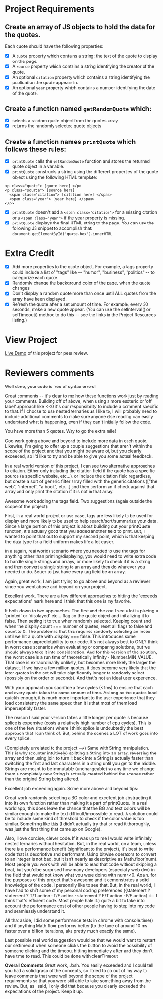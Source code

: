 Project Requirements
====================

## Create an array of JS objects to hold the data for the quotes.
Each quote should have the following properties:
- [x] A `quote` property which contains a string: the text of the quote to display on the page.
- [x] A `source` property which contains a string identifying the creator of the quote.
- [x] An optional `citation` property which contains a string identifying the publication the quote appears in.
- [x] An optional `year` property which contains a number identifying the date of the quote.

## Create a function named `getRandomQuote` which:
- [x] selects a random quote object from the quotes array
- [x] returns the randomly selected quote objects

## Create a function names `printQuote` which follows these rules:
- [x] `printQuote` calls the `getRandomQuote` function and stores the returned quote object in a variable.
- [x] `printQuote` constructs a string using the different properties of the quote object using the following HTML template:

```
<p class="quote"> [quote here] </p>
<p class="source"> [source here]
  <span class="citation"> [citation here] </span>
  <span class="year"> [year here] </span>
</p>
```
- [x] `printQuote` doesn't add a `<span class="citation">` for a missing citation or a `<span class="year">` if the year property is missing.
- [x] `printQuote` displays the final HTML string to the page. You can use the following JS snippet to accomplish that: `document.getElementById('quote-box').innerHTML`

# Extra Credit

- [x] Add more properties to the quote object. For example, a tags property could include a list of "tags" like -- "humor", "business", "politics" -- to categorize each quote.
- [x] Randomly change the background color of the page, when the quote changes
- [x] Don't display a random quote more than once until ALL quotes from the array have been displayed.
- [x] Refresh the quote after a set amount of time. For example, every 30 seconds, make a new quote appear. (You can use the setInterval() or setTimeout() method to do this -- see the links in the Project Resources listing.)

# View Project
[Live Demo](https://somecallmejosh.github.io/random-quote-v2/) of this project for peer review.

# Reviewers comments

Well done, your code is free of syntax errors!

Great comments -- it's clear to me how these functions work just by reading your comments. Building off of above, when using a more esoteric or 'off label' approach like <<0 it's our responsibility to include a comment specific to that. If I choose to use nested ternaries as I like to, I will probably need to include additional comments to make sure anyone else reading can easily understand what is happening, even if they can't initially follow the code.

You have more than 5 quotes. Way to go the extra mile!

Goo work going above and beyond to include more data in each quote. Likewise, I'm going to offer up a couple suggestions that aren't within the scope of the project and that you might be aware of, but you clearly exceeded, so I'd like to try and be able to give you some actual feedback.

In a real world version of this project, I can see two alternative approaches to citation. Either only including the citation field if the quote has a specific source (a specific website, etc...), or include the citation field regardless, but create a sort of generic filter array filled with the generic citations (["the web", "internet", "a book", etc...] and then perform an if check against that array and only print the citation if it is not in that array.

Awesome work adding the tags field. Two suggestions (again outside the scope of the project):

First, in a real world project or use case, tags are less likely to be used for display and more likely to be used to help search/sort/summarize your data. Since a large portion of this project is about building out your printQuote function, it's actually good that you added another field to print. But, I wanted to point that out to support my second point, which is that keeping the data type for a field uniform makes life a lot easier.

In a (again, real world) scenario where you needed to use the tags for anything other than printing/displaying, you would need to write extra code to handle single strings and arrays, or more likely to check if it is a string and then convert a single string to an array and then do whatever you needed to do. Better to just have every tag field be an array.

Again, great work, I am just trying to go above and beyond as a reviewer since you went above and beyond on your project.

Excellent work. There are a few different approaches to hitting the 'exceeds expectations' mark here and I think that this one is my favorite.

It boils down to two approaches. The first and the one I see a lot is placing a 'printed' or 'displayed' etc... flag on the quote object and initializing it to false. Then setting it to true when randomly selected. Keeping count and when the display count === number of quotes, reset all flags to false and count to 0. The problem is that this requires randomly selecting an index until we hit a quote with .display === false. This introduces some performance unpredictability to our code. It's not always best to ONLY think in worst case scenarios when evaluating or comparing solutions, but we should always take it into consideration. And for this version of the solution, the worst case is a run time of theoretically Infinity - Number.MIN_VALUE. That case is extraordinarily unlikely, but becomes more likely the larger the dataset. If we have a few million quotes, it does become very likely that the later quotes in the set will take significantly longer to randomly select (possibly on the order of seconds). And that's not an ideal user experience.

With your approach you sacrifice a few cycles (<1ms) to ensure that each and every quote takes the same amount of time. As long as the quotes load quickly enough, it is much more important to the user experience that they load consistently the same speed than it is that most of them load imperceptibly faster.

The reason I said your version takes a little longer per quote is because splice is expensive (costs a relatively high number of cpu cycles). This is one of the few situations where I think splice is undoubtedly the best approach that I can think of. But, behind the scenes a LOT of work goes into every splice.

(Completely unrelated to the project -->) Same with String manipulation. This is why (counter intuitively) splitting a String into an array, reversing the array and then using join to turn it back into a String is actually faster than switching the first and last characters in a string until you get to the middle. Strings are meant to be immutable (unchangeable) so any time we change them a completely new String is actually created behind the scenes rather than the original String being altered.

Excellent job exceeding again. Some more above and beyond tips:

Great work randomly selecting a BG color and excellent job abstracting it into its own function rather than making it a part of printQuote. In a real world app, this does leave the chance that the BG and text colors will be similar enough to make the text difficult/impossible to read. A solution could be to include some kind of threshold to check if the color value is too similar. Something like [this](http://stackoverflow.com/questions/22692134/detect-similar-colours-from-hex-values) (I didn't actually try that or read it thoroughly, was just the first thing that came up on Google).

Also, I love concise, clever code. If it was up to me I would write infinitely nested ternaries without hesitation. But, in the real world, on a team, unless there is a performance benefit (significant to the project), it's best to write code that is descriptive and performant. Using bitwise operators to convert to an integer is not bad, but it isn't nearly as descriptive as Math.floor(num). Most people you work with will be able to read that code without skipping a beat, but you'd be surprised how many developers (especially web dev) in the field that would not know what you were doing with num<<0. Again, for the purposes of this project that's awesome and it demonstrates a solid knowledge of the code. I personally like to see that. But, in the real world, I have had to shift some of my personal coding preferences ({statement ? statement ? T/T action : T/F action : statement ? F/T action : F/F action} <-- I think that's efficient code. Most people hate it.) quite a bit to take into account the performance cost of other people having to step into my code and seamlessly understand it.

All that aside, I did some performance tests in chrome with console.time() and if anything Math.floor performs better (to the tune of around 10 ms faster over a billion iterations, aka pretty much exactly the same).

Last possible real world suggestion would be that we would want to restart our settimeout when someone clicks the button to avoid the possibility of someone clicking and the timeout hitting immediately after and they don't have time to read. This could be done with [clearTimeout](http://www.w3schools.com/js/js_timing.asp)

**Overall Comments**
Great work, Josh. You easily exceeded and I could tell you had a solid grasp of the concepts, so I tried to go out of my way to leave comments that were well beyond the scope of the project requirements so that you were still able to take something away from the review. But, as I said, I only did that because you clearly exceeded the expectations of the project. Keep it up.
